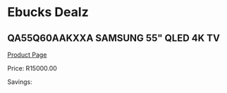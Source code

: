 
# Ebucks Dealz
## QA55Q60AAKXXA SAMSUNG 55" QLED 4K TV
[Product Page](https://www.ebucks.com/web/shop/productSelected.do?prodId=1226732000&catId=363628796)

Price: R15000.00

Savings: 


	